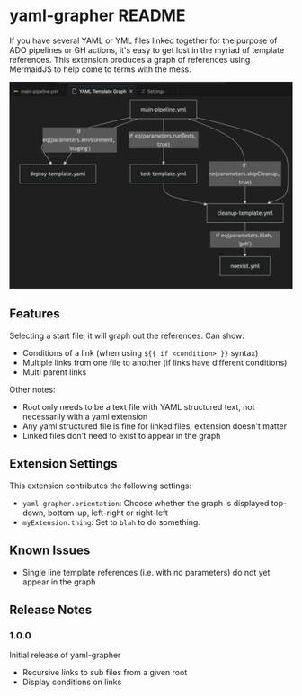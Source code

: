 # yaml-grapher README

If you have several YAML or YML files linked together for the purpose of ADO pipelines or GH actions, it's easy to get lost in the myriad of template references. This extension produces a graph of references using MermaidJS to help come to terms with the mess.

![A graph](images/screenshot.png)

## Features

Selecting a start file, it will graph out the references.
Can show:
- Conditions of a link (when using `${{ if <condition> }}` syntax)
- Multiple links from one file to another (if links have different conditions)
- Multi parent links

Other notes:
- Root only needs to be a text file with YAML structured text, not necessarily with a yaml extension
- Any yaml structured file is fine for linked files, extension doesn't matter
- Linked files don't need to exist to appear in the graph

## Extension Settings

This extension contributes the following settings:

* `yaml-grapher.orientation`: Choose whether the graph is displayed top-down, bottom-up, left-right or right-left
* `myExtension.thing`: Set to `blah` to do something.

## Known Issues

* Single line template references (i.e. with no parameters) do not yet appear in the graph

## Release Notes

### 1.0.0

Initial release of yaml-grapher
- Recursive links to sub files from a given root
- Display conditions on links

